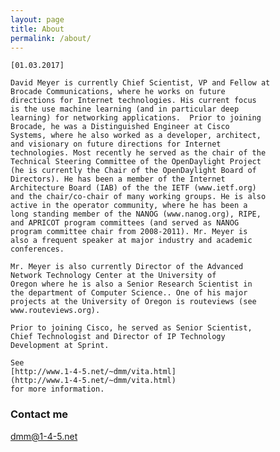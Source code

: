 ```yaml
---
layout: page
title: About
permalink: /about/
---
```


	[01.03.2017]

	David Meyer is currently Chief Scientist, VP and Fellow at
	Brocade Communications, where he works on future
	directions for Internet technologies. His current focus
	is the use machine learning (and in particular deep
	learning) for networking applications.  Prior to joining
	Brocade, he was a Distinguished Engineer at Cisco
	Systems, where he also worked as a developer, architect,
	and visionary on future directions for Internet
	technologies. Most recently he served as the chair of the
	Technical Steering Committee of the OpenDaylight Project
	(he is currently the Chair of the OpenDaylight Board of
	Directors). He has been a member of the Internet
	Architecture Board (IAB) of the the IETF (www.ietf.org)
	and the chair/co-chair of many working groups. He is also
	active in the operator community, where he has been a
	long standing member of the NANOG (www.nanog.org), RIPE,
	and APRICOT program committees (and served as NANOG
	program committee chair from 2008-2011). Mr. Meyer is
	also a frequent speaker at major industry and academic
	conferences. 

	Mr. Meyer is also currently Director of the Advanced
	Network Technology Center at the University of
	Oregon where he is also a Senior Research Scientist in
	the department of Computer Science.. One of his major
	projects at the University of Oregon is routeviews (see
	www.routeviews.org). 

	Prior to joining Cisco, he served as Senior Scientist,
	Chief Technologist and Director of IP Technology
	Development at Sprint. 

	See
	[http://www.1-4-5.net/~dmm/vita.html]
	(http://www.1-4-5.net/~dmm/vita.html)
	for more information.  


### Contact me

[dmm@1-4-5.net](mailto:dmm@1-4-5.net)
